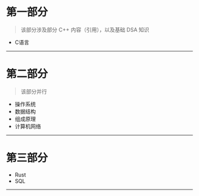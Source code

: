 # 第一部分
> 该部分涉及部分 C++ 内容（引用），以及基础 DSA 知识

- C语言
-------------
# 第二部分
> 该部分并行
- 操作系统
- 数据结构
- 组成原理
- 计算机网络
-------------
# 第三部分
- Rust
- SQL
--------------
